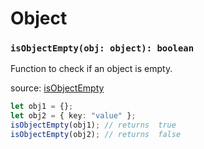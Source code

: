 # Object

### `isObjectEmpty(obj: object): boolean`

Function to check if an object is empty.

source: [isObjectEmpty](../src/ts/object.ts#isObjectEmpty)

```typescript
let obj1 = {};
let obj2 = { key: "value" };
isObjectEmpty(obj1); // returns  true
isObjectEmpty(obj2); // returns  false
```
